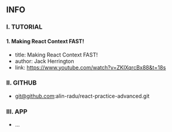 ## INFO

### I. TUTORIAL

#### 1. Making React Context FAST!

- title: Making React Context FAST!
- author: Jack Herrington
- link: https://www.youtube.com/watch?v=ZKlXqrcBx88&t=18s

### II. GITHUB

- git@github.com:alin-radu/react-practice-advanced.git

### III. APP

- ...
